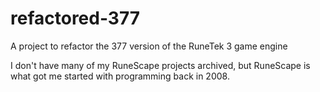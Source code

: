 refactored-377
==============
A project to refactor the 377 version of the RuneTek 3 game engine

I don't have many of my RuneScape projects archived, but RuneScape is what got me started with programming back in 2008.
